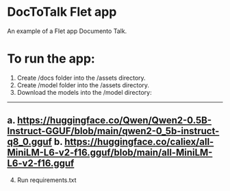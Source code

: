# DocToTalk Flet app

An example of a Flet app Documento Talk.

# To run the app:

1. Create /docs folder into the /assets directory.
2. Create /model folder into the /assets directory.
3. Download the models into the /model directory:
-------------------------------------------------------------------------------------------------
   a. https://huggingface.co/Qwen/Qwen2-0.5B-Instruct-GGUF/blob/main/qwen2-0_5b-instruct-q8_0.gguf
   b. https://huggingface.co/caliex/all-MiniLM-L6-v2-f16.gguf/blob/main/all-MiniLM-L6-v2-f16.gguf
--------------------------------------------------------------------------------------------------

4. Run requirements.txt


